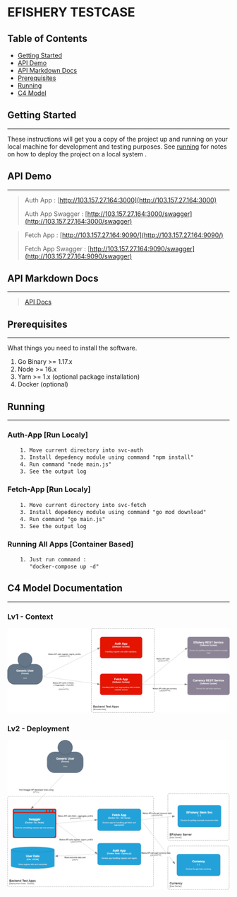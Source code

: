 # EFISHERY TESTCASE

## Table of Contents

- [Getting Started](#getting_started)
- [API Demo](#api-demo)
- [API Markdown Docs](#api-markdown)
- [Prerequisites](#prerequisites)
- [Running](#reference)
- [C4 Model](#c4)



## Getting Started <a name = "getting_started"></a>
----------------------------
These instructions will get you a copy of the project up and running on your local machine for development and testing purposes. See [running](#running) for notes on how to deploy the project on a local system .

## API Demo <a name = "api-demo"></a>
----------------------------

>Auth App  : [http://103.157.27.164:3000](http://103.157.27.164:3000)
>
>Auth App Swagger  : [http://103.157.27.164:3000/swagger](http://103.157.27.164:3000/swagger)


>Fetch App  : [http://103.157.27.164:9090/](http://103.157.27.164:9090/)
>
>Fetch App Swagger  : [http://103.157.27.164:9090/swagger](http://103.157.27.164:9090/swagger)

## API Markdown Docs <a name = "api-demo"></a>
----------------------------

>[API Docs](https://github.com/blacknvcone/efishery-testcase/blob/master/API.md)

## Prerequisites<a name = "prerequisites"></a>
----------------------------
What things you need to install the software.

1. Go Binary >= 1.17.x
2. Node >= 16.x
3. Yarn >= 1.x (optional package installation)
4. Docker (optional)

## Running <a name = "running"></a>
----------------------------
### Auth-App [Run Localy]
```
    1. Move current directory into svc-auth
    3. Install depedency module using command "npm install"
    4. Run command "node main.js"
    3. See the output log
```

### Fetch-App [Run Localy]
```
    1. Move current directory into svc-fetch
    3. Install depedency module using command "go mod download"
    4. Run command "go main.js"
    3. See the output log
```

### Running All Apps [Container Based]
```
    1. Just run command :
       "docker-compose up -d"
```
## C4 Model Documentation <a name = "C4"></a>
----------------------------
### Lv1 - Context
![alt text](https://github.com/blacknvcone/efishery-testcase/blob/master/documentation/c4_lv1_context.drawio.png)

### Lv2 - Deployment
![alt text](https://github.com/blacknvcone/efishery-testcase/blob/master/documentation/c4_lv2_deployment.drawio.png)
